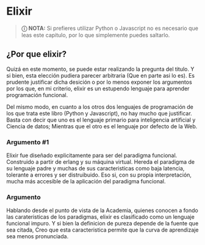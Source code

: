 # Elixir

> **&#9432;** **NOTA:** 
> Si prefieres utilizar Python o Javascript no es necesario que leas este capitulo, por lo que simplemente puedes saltarlo.


## ¿Por que elixir?

Quizá en este momento, se puede estar realizando la pregunta del titulo. Y si bien, esta elección pudiera parecer arbitraria (Que en parte asi lo es). Es prudente justificar dicha desición o por lo menos exponer los argumentos por los que, en mi criterio, elixir es un estupendo lenguaje para aprender programación funcional.

Del mismo modo, en cuanto a los otros dos lenguajes de programación de los que trata este libro (Python y Javascript), no hay mucho que justificar. Basta con decir que uno es el lenguaje primario para inteligencia artificial y Ciencia de datos; Mientras que el otro es el lenguaje por defecto de la Web. 

### Argumento #1

Elixir fue diseñado explicitamente para ser del paradigma funcional. Construido a partir de erlang y su máquina virtual. Hereda el paradigma de su lenguaje padre y muchas de sus caracteristicas como baja latencia, tolerante a errores y ser distruibuido. Eso si, con su propia interpretación, mucha más accesible de la aplicación del paradigma funcional.

### Argumento #

Hablando desde el punto de vista de la Academia, quienes conocen a fondo las carateristicas de los paradigmas, elixir es clasificado como  un lenguaje funcional impuro. Y si bien la definicion de pureza depende de la fuente que sea citada, Creo que esta caracteristica permite que la curva de aprendizaje sea menos pronunciada.


